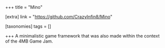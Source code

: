 +++
title = "Mino"

[extra]
link = "https://github.com/CrazyInfin8/Mino"

[taxonomies]
tags = []

+++
A minimalistic game framework that was also made within the context of the 4MB Game Jam.
